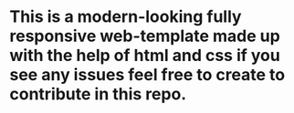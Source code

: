 # This is a modern-looking fully responsive web-template made up with the help of html and css if you see any issues feel free to create to contribute in this repo.
